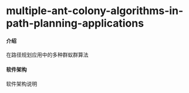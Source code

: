 # multiple-ant-colony-algorithms-in-path-planning-applications

#### 介绍

在路径规划应用中的多种群蚁群算法

#### 软件架构

软件架构说明
